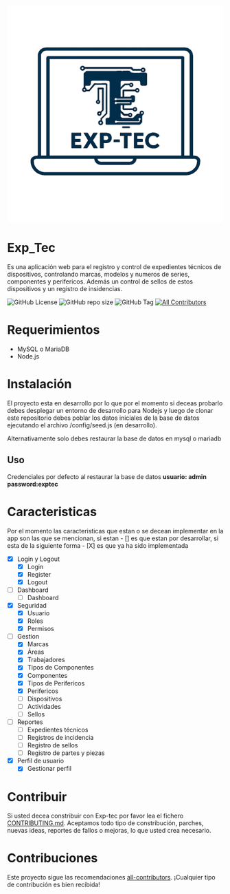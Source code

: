 ![Exp_tec](imgs/logo.png)

# Exp_Tec
Es una aplicación web para el registro y control de expedientes técnicos de dispositivos, controlando marcas, modelos y numeros de series, componentes y perifericos. Además un control de sellos de estos dispositivos y un registro de insidencias.

![GitHub License](https://img.shields.io/github/license/cz9dev/exp_tec)
![GitHub repo size](https://img.shields.io/github/repo-size/cz9dev/exp_tec)
![GitHub Tag](https://img.shields.io/github/v/tag/cz9dev/exp_tec)
[![All Contributors](https://img.shields.io/github/all-contributors/projectOwner/projectName?color=ee8449&style=flat-square)](#contributors)

# Requerimientos
- MySQL o MariaDB
- Node.js

# Instalación
El proyecto esta en desarrollo por lo que por el momento si deceas probarlo debes desplegar un entorno de desarrollo para Nodejs y luego de clonar este repositorio debes poblar los datos iniciales de la base de datos ejecutando el archivo /config/seed.js (en desarrollo).

Alternativamente solo debes restaurar la base de datos en mysql o mariadb

## Uso
Credenciales por defecto al restaurar la base de datos
**usuario: admin**
**password:exptec** 

# Caracteristicas
Por el momento las caracteristicas que estan o se decean implementar en la app son las que se mencionan, si estan - [] es que estan por desarrollar, si esta de la siguiente forma - [X] es que ya ha sido implementada

- [x] Login y Logout
    - [x] Login
    - [x] Register
    - [x] Logout
- [ ] Dashboard
    - [ ] Dashboard
- [X] Seguridad
    - [x] Usuario
    - [x] Roles
    - [X] Permisos
- [ ] Gestion
    - [X] Marcas
    - [X] Áreas
    - [X] Trabajadores
    - [X] Tipos de Componentes
    - [X] Componentes
    - [X] Tipos de Perifericos
    - [X] Perifericos
    - [ ] Dispositivos
    - [ ] Actividades
    - [ ] Sellos

- [ ] Reportes
    - [ ] Expedientes técnicos
    - [ ] Registros de incidencia    
    - [ ] Registro de sellos
    - [ ] Registro de partes y piezas

- [x] Perfil de usuario
    - [x] Gestionar perfil

# Contribuir
Si usted decea constribuir con Exp-tec por favor lea el fichero [CONTRIBUTING.md](CONTRIBUTING.md). Aceptamos todo tipo de constribución, parches, nuevas ideas, reportes de fallos o mejoras, lo que usted crea necesario.

# Contribuciones

<!-- ALL-CONTRIBUTORS-LIST:START - Do not remove or modify this section -->
<!-- prettier-ignore-start -->
<!-- markdownlint-disable -->

<!-- markdownlint-restore -->
<!-- prettier-ignore-end -->

<!-- ALL-CONTRIBUTORS-LIST:END -->

Este proyecto sigue las recomendaciones [all-contributors](https://github.com/all-contributors/all-contributors). ¡Cualquier tipo de contribución es bien recibida!